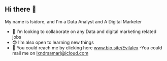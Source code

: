 ## Hi there 👋

My name is Isidore, and I'm a Data Analyst and A Digital Marketer
- 🧸 I’m looking to collaborate on any Data and digital marketing related jobs 
- 😎 I’m also open to learning new things
- 🐻 You could reach me by clicking here www.bio.site/Evilalex 
                               -You could mail me on lxndrsamari@icloud.com
